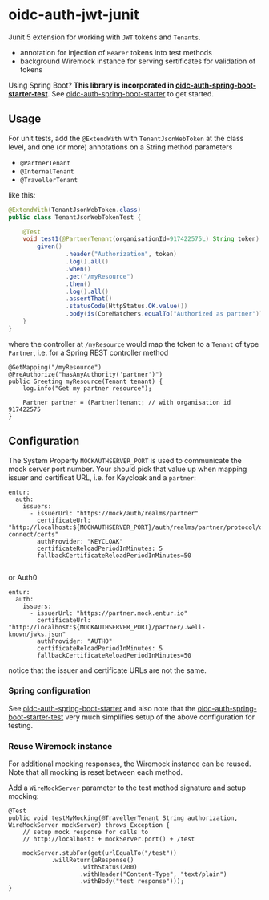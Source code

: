 # oidc-auth-jwt-junit
Junit 5 extension for working with `JWT` tokens and `Tenants`.

 * annotation for injection of `Bearer` tokens into test methods
 * background Wiremock instance for serving sertificates for validation of tokens

Using Spring Boot? __This library is incorporated in [oidc-auth-spring-boot-starter-test](../frameworks/oidc-auth-spring-boot-starter-test)__. See [oidc-auth-spring-boot-starter](../frameworks/oidc-auth-spring-boot-starter) to get started.

## Usage
For unit tests, add the `@ExtendWith` with `TenantJsonWebToken` at the class level, and one (or more) annotations on a String method parameters

  * `@PartnerTenant`
  * `@InternalTenant`
  * `@TravellerTenant`

like this:

```java
@ExtendWith(TenantJsonWebToken.class)
public class TenantJsonWebTokenTest {

    @Test
    void test1(@PartnerTenant(organisationId=917422575L) String token) {
        given()
                .header("Authorization", token)
                .log().all()
                .when()
                .get("/myResource")
                .then()
                .log().all()
                .assertThat()
                .statusCode(HttpStatus.OK.value())
                .body(is(CoreMatchers.equalTo("Authorized as partner")));
    }
}
```
where the controller at `/myResource` would map the token to a `Tenant` of type `Partner`, i.e. for a Spring REST controller method

```
@GetMapping("/myResource")
@PreAuthorize("hasAnyAuthority('partner')")
public Greeting myResource(Tenant tenant) {
    log.info("Get my partner resource");
    
    Partner partner = (Partner)tenant; // with organisation id 917422575
}
```

## Configuration
The System Property `MOCKAUTHSERVER_PORT` is used to communicate the mock server port number. Your should pick that value up when mapping issuer and certificat URL, i.e. for Keycloak and a `partner`:

```
entur:
  auth:
    issuers:
      - issuerUrl: "https://mock/auth/realms/partner"
        certificateUrl: "http://localhost:${MOCKAUTHSERVER_PORT}/auth/realms/partner/protocol/openid-connect/certs"
        authProvider: "KEYCLOAK"
        certificateReloadPeriodInMinutes: 5
        fallbackCertificateReloadPeriodInMinutes=50
        
```

or Auth0

```
entur:
  auth:
    issuers:
      - issuerUrl: "https://partner.mock.entur.io"
        certificateUrl: "http://localhost:${MOCKAUTHSERVER_PORT}/partner/.well-known/jwks.json"
        authProvider: "AUTH0"
        certificateReloadPeriodInMinutes: 5
        fallbackCertificateReloadPeriodInMinutes=50
```

notice that the issuer and certificate URLs are not the same.

### Spring configuration
See [oidc-auth-spring-boot-starter](frameworks/oidc-auth-spring-boot-starter) and also note that the [oidc-auth-spring-boot-starter-test](frameworks/oidc-auth-spring-boot-starter-test) very much simplifies setup of the above configuration for testing.

### Reuse Wiremock instance
For additional mocking responses, the Wiremock instance can be reused. Note that all 
mocking is reset between each method.

Add a `WireMockServer` parameter to the test method signature and setup mocking:

```
@Test
public void testMyMocking(@TravellerTenant String authorization, WireMockServer mockServer) throws Exception {
    // setup mock response for calls to
    // http://localhost: + mockServer.port() + /test
    
    mockServer.stubFor(get(urlEqualTo("/test"))
            .willReturn(aResponse()
                    .withStatus(200)
                    .withHeader("Content-Type", "text/plain")
                    .withBody("test response")));
}
```

